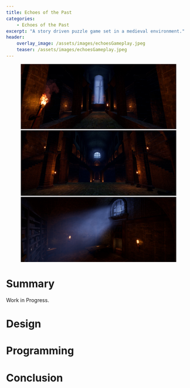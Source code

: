 ```yaml
---
title: Echoes of the Past
categories:
    - Echoes of the Past
excerpt: "A story driven puzzle game set in a medieval environment."
header:
    overlay_image: /assets/images/echoesGameplay.jpeg
    teaser: /assets/images/echoesGameplay.jpeg
---
```


<figure class="third">
    <a href="/assets/images/echoesGameplay.jpeg"><img src="/assets/images/echoesGameplay.jpeg"></a>
    <a href="/assets/images/echoesGameplay2.jpeg"><img src="/assets/images/echoesGameplay2.jpeg"></a>
    <a href="/assets/images/echoesGameplay3.jpeg"><img src="/assets/images/echoesGameplay3.jpeg"></a>
</figure>

# Summary
Work in Progress.

# Design

# Programming

# Conclusion